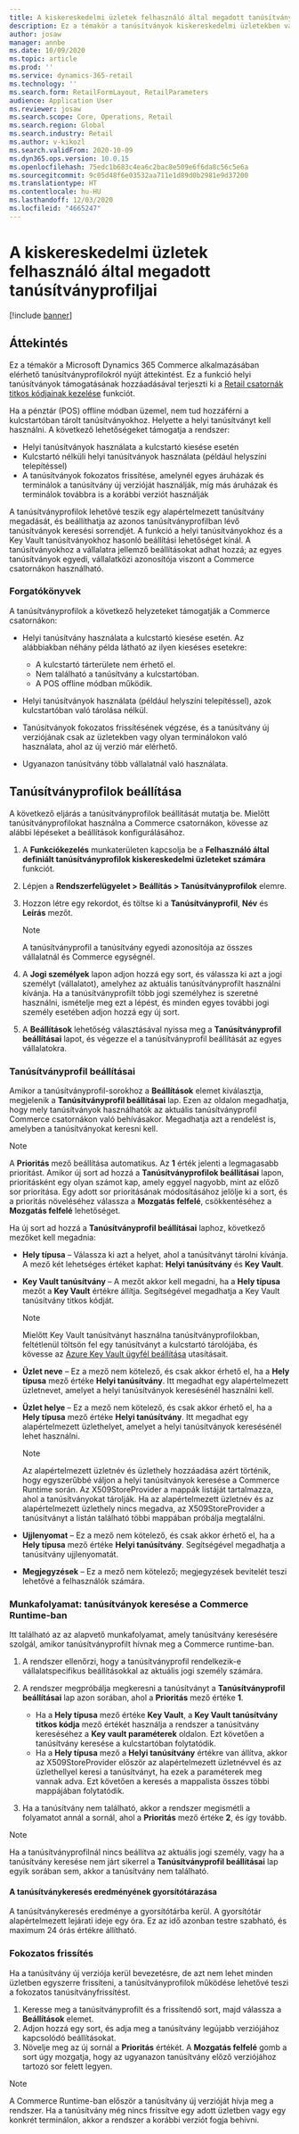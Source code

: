 ```yaml
---
title: A kiskereskedelmi üzletek felhasználó által megadott tanúsítványprofiljai
description: Ez a témakör a tanúsítványok kiskereskedelmi üzletekben való használatáról nyújt áttekintést.
author: josaw
manager: annbe
ms.date: 10/09/2020
ms.topic: article
ms.prod: ''
ms.service: dynamics-365-retail
ms.technology: ''
ms.search.form: RetailFormLayout, RetailParameters
audience: Application User
ms.reviewer: josaw
ms.search.scope: Core, Operations, Retail
ms.search.region: Global
ms.search.industry: Retail
ms.author: v-kikozl
ms.search.validFrom: 2020-10-09
ms.dyn365.ops.version: 10.0.15
ms.openlocfilehash: 75edc1b683c4ea6c2bac8e509e6f6da8c56c5e6a
ms.sourcegitcommit: 9c05d48f6e03532aa711e1d89d0b2981e9d37200
ms.translationtype: HT
ms.contentlocale: hu-HU
ms.lasthandoff: 12/03/2020
ms.locfileid: "4665247"
---
```

# <a name="user-defined-certificate-profiles-for-retail-stores"></a>A kiskereskedelmi üzletek felhasználó által megadott tanúsítványprofiljai

[!include [banner](../includes/banner.md)]


## <a name="overview"></a>Áttekintés

Ez a témakör a Microsoft Dynamics 365 Commerce alkalmazásában elérhető tanúsítványprofilokról nyújt áttekintést. Ez a funkció helyi tanúsítványok támogatásának hozzáadásával terjeszti ki a [Retail csatornák titkos kódjainak kezelése](../dev-itpro/manage-secrets.md) funkciót.

Ha a pénztár (POS) offline módban üzemel, nem tud hozzáférni a kulcstartóban tárolt tanúsítványokhoz. Helyette a helyi tanúsítványt kell használni. A következő lehetőségeket támogatja a rendszer:

- Helyi tanúsítványok használata a kulcstartó kiesése esetén
- Kulcstartó nélküli helyi tanúsítványok használata (például helyszíni telepítéssel)
- A tanúsítványok fokozatos frissítése, amelynél egyes áruházak és terminálok a tanúsítvány új verzióját használják, míg más áruházak és terminálok továbbra is a korábbi verziót használják

A tanúsítványprofilok lehetővé teszik egy alapértelmezett tanúsítvány megadását, és beállíthatja az azonos tanúsítványprofilban lévő tanúsítványok keresési sorrendjét. A funkció a helyi tanúsítványokhoz és a Key Vault tanúsítványokhoz hasonló beállítási lehetőséget kínál. A tanúsítványokhoz a vállalatra jellemző beállításokat adhat hozzá; az egyes tanúsítványok egyedi, vállalatközi azonosítója viszont a Commerce csatornákon használható.

### <a name="scenarios"></a>Forgatókönyvek

A tanúsítványprofilok a következő helyzeteket támogatják a Commerce csatornákon:

- Helyi tanúsítvány használata a kulcstartó kiesése esetén. Az alábbiakban néhány példa látható az ilyen kieséses esetekre:

    - A kulcstartó tárterülete nem érhető el.
    - Nem található a tanúsítvány a kulcstartóban.
    - A POS offline módban működik.

- Helyi tanúsítványok használata (például helyszíni telepítéssel), azok kulcstartóban való tárolása nélkül.
- Tanúsítványok fokozatos frissítésének végzése, és a tanúsítvány új verziójának csak az üzletekben vagy olyan terminálokon való használata, ahol az új verzió már elérhető.
- Ugyanazon tanúsítvány több vállalatnál való használata.

## <a name="set-up-certificate-profiles"></a>Tanúsítványprofilok beállítása

A következő eljárás a tanúsítványprofilok beállítását mutatja be. Mielőtt tanúsítványprofilokat használna a Commerce csatornákon, kövesse az alábbi lépéseket a beállítások konfigurálásához.

1. A **Funkciókezelés** munkaterületen kapcsolja be a **Felhasználó által definiált tanúsítványprofilok kiskereskedelmi üzleteket számára** funkciót.
2. Lépjen a **Rendszerfelügyelet \> Beállítás \> Tanúsítványprofilok** elemre.
3. Hozzon létre egy rekordot, és töltse ki a **Tanúsítványprofil**, **Név** és **Leírás** mezőt.

    > [!NOTE]
    > A tanúsítványprofil a tanúsítvány egyedi azonosítója az összes vállalatnál és Commerce egységnél.

3. A **Jogi személyek** lapon adjon hozzá egy sort, és válassza ki azt a jogi személyt (vállalatot), amelyhez az aktuális tanúsítványprofilt használni kívánja. Ha a tanúsítványprofilt több jogi személyhez is szeretné használni, ismételje meg ezt a lépést, és minden egyes további jogi személy esetében adjon hozzá egy új sort.
4. A **Beállítások** lehetőség választásával nyissa meg a **Tanúsítványprofil beállításai** lapot, és végezze el a tanúsítványprofil beállítását az egyes vállalatokra.

### <a name="certificate-profile-settings"></a>Tanúsítványprofil beállításai

Amikor a tanúsítványprofil-sorokhoz a **Beállítások** elemet kiválasztja, megjelenik a **Tanúsítványprofil beállításai** lap. Ezen az oldalon megadhatja, hogy mely tanúsítványok használhatók az aktuális tanúsítványprofil Commerce csatornákon való behívásakor. Megadhatja azt a rendelést is, amelyben a tanúsítványokat keresni kell.

> [!NOTE]
> A **Prioritás** mező beállítása automatikus. Az **1** érték jelenti a legmagasabb prioritást. Amikor új sort ad hozzá a **Tanúsítványprofilok beállításai** lapon, prioritásként egy olyan számot kap, amely eggyel nagyobb, mint az előző sor prioritása. Egy adott sor prioritásának módosításához jelölje ki a sort, és a prioritás növeléséhez válassza a **Mozgatás felfelé**, csökkentéséhez a **Mozgatás felfelé** lehetőséget.

Ha új sort ad hozzá a **Tanúsítványprofil beállításai** laphoz, következő mezőket kell megadnia:

- **Hely típusa** – Válassza ki azt a helyet, ahol a tanúsítványt tárolni kívánja. A mező két lehetséges értéket kaphat: **Helyi tanúsítvány** és **Key Vault**.
- **Key Vault tanúsítvány** – A mezőt akkor kell megadni, ha a **Hely típusa** mezőt a **Key Vault** értékre állítja. Segítségével megadhatja a Key Vault tanúsítvány titkos kódját.

    > [!NOTE]
    > Mielőtt Key Vault tanúsítványt használna tanúsítványprofilokban, feltétlenül töltsön fel egy tanúsítványt a kulcstartó tárolójába, és kövesse az [Azure Key Vault ügyfél beállítása](https://docs.microsoft.com/dynamics365/finance/localizations/setting-up-azure-key-vault-client) utasításait.

- **Üzlet neve** – Ez a mező nem kötelező, és csak akkor érhető el, ha a **Hely típusa** mező értéke **Helyi tanúsítvány**. Itt megadhat egy alapértelmezett üzletnevet, amelyet a helyi tanúsítványok keresésénél használni kell.
- **Üzlet helye** – Ez a mező nem kötelező, és csak akkor érhető el, ha a **Hely típusa** mező értéke **Helyi tanúsítvány**. Itt megadhat egy alapértelmezett üzlethelyet, amelyet a helyi tanúsítványok keresésénél lehet használni.

    > [!NOTE]
    > Az alapértelmezett üzletnév és üzlethely hozzáadása azért történik, hogy egyszerűbbé váljon a helyi tanúsítványok keresése a Commerce Runtime során. Az X509StoreProvider a mappák listáját tartalmazza, ahol a tanúsítványokat tárolják. Ha az alapértelmezett üzletnév és az alapértelmezett üzlethely nincs megadva, az X509StoreProvider a tanúsítványt a listán található többi mappában próbálja megtalálni.

- **Ujjlenyomat** – Ez a mező nem kötelező, és csak akkor érhető el, ha a **Hely típusa** mező értéke **Helyi tanúsítvány**. Segítségével megadhatja a tanúsítvány ujjlenyomatát.
- **Megjegyzések** – Ez a mező nem kötelező; megjegyzések bevitelét teszi lehetővé a felhasználók számára.

### <a name="workflow-searching-certificates-in-the-commerce-runtime"></a>Munkafolyamat: tanúsítványok keresése a Commerce Runtime-ban

Itt található az az alapvető munkafolyamat, amely tanúsítvány keresésére szolgál, amikor tanúsítványprofilt hívnak meg a Commerce runtime-ban.

1. A rendszer ellenőrzi, hogy a tanúsítványprofil rendelkezik-e vállalatspecifikus beállításokkal az aktuális jogi személy számára.
1. A rendszer megpróbálja megkeresni a tanúsítványt a **Tanúsítványprofil beállításai** lap azon sorában, ahol a **Prioritás** mező értéke **1**.

    - Ha a **Hely típusa** mező értéke **Key Vault**, a **Key Vault tanúsítvány titkos kódja** mező értékét használja a rendszer a tanúsítvány kereséséhez a **Key vault paraméterek** oldalon. Ezt követően a tanúsítvány keresése a kulcstartóban folytatódik.
    - Ha a **Hely típusa** mező a **Helyi tanúsítvány** értékre van állítva, akkor az X509StoreProvider először az alapértelmezett üzletnévvel és az üzlethellyel keresi a tanúsítványt, ha ezek a paraméterek meg vannak adva. Ezt követően a keresés a mappalista összes többi mappájában folytatódik.

1. Ha a tanúsítvány nem található, akkor a rendszer megismétli a folyamatot annál a sornál, ahol a **Prioritás** mező értéke **2**, és így tovább.

> [!NOTE]
> Ha a tanúsítványprofilnál nincs beállítva az aktuális jogi személy, vagy ha a tanúsítvány keresése nem járt sikerrel a **Tanúsítványprofil beállításai** lap egyik sorában sem, akkor a tanúsítvány nem található.

#### <a name="caching-the-results-of-certificate-searches"></a>A tanúsítványkeresés eredményének gyorsítótárazása

A tanúsítványkeresés eredménye a gyorsítótárba kerül. A gyorsítótár alapértelmezett lejárati ideje egy óra. Ez az idő azonban testre szabható, és maximum 24 órás értékre állítható.

### <a name="gradual-update"></a>Fokozatos frissítés

Ha a tanúsítvány új verziója kerül bevezetésre, de azt nem lehet minden üzletben egyszerre frissíteni, a tanúsítványprofilok működése lehetővé teszi a fokozatos tanúsítványfrissítést.

1. Keresse meg a tanúsítványprofilt és a frissítendő sort, majd válassza a **Beállítások** elemet.
1. Adjon hozzá egy sort, és adja meg a tanúsítvány legújabb verziójához kapcsolódó beállításokat.
1. Növelje meg az új sornál a **Prioritás** értékét. A **Mozgatás felfelé** gomb a sort úgy mozgatja, hogy az ugyanazon tanúsítvány előző verziójához tartozó sor felett legyen.

> [!NOTE]
> A Commerce Runtime-ban először a tanúsítvány új verzióját hívja meg a rendszer. Ha a tanúsítvány még nincs frissítve egy adott üzletben vagy egy konkrét terminálon, akkor a rendszer a korábbi verziót fogja behívni.
